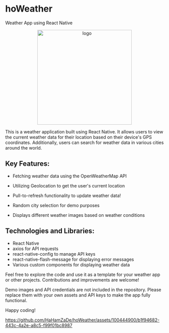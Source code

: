 # hoWeather
Weather App using React Native

<p align="center"><img src="https://github.com/HaHamZaDe/hoWeather/assets/100444900/5966730b-112f-4f69-8adb-924dd9176a07" alt="logo" width="300"></p>

This is a weather application built using React Native. It allows users to view the current weather data for their location based on their device's GPS coordinates. Additionally, users can search for weather data in various cities around the world.

## Key Features:
- Fetching weather data using the OpenWeatherMap API
- Utilizing Geolocation to get the user's current location
- Pull-to-refresh functionality to update weather data!

- Random city selection for demo purposes
- Displays different weather images based on weather conditions

## Technologies and Libraries:
- React Native
- axios for API requests
- react-native-config to manage API keys
- react-native-flash-message for displaying error messages
- Various custom components for displaying weather data

Feel free to explore the code and use it as a template for your weather app or other projects. Contributions and improvements are welcome!

Demo images and API credentials are not included in the repository. Please replace them with your own assets and API keys to make the app fully functional.

Happy coding!


https://github.com/HaHamZaDe/hoWeather/assets/100444900/b1f94682-443c-4a2e-a8c5-f99f01bc8987

